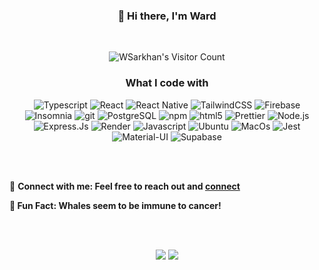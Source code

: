 

<h3 align='center'>👋 Hi there, I'm Ward </h3>
<br>
<p align='center'><img src="https://vbr.nathanchung.dev/badge?page_id=WSarkhan.WSarkhan&lcolor=4a0d32&color=454545&logo=github" alt="WSarkhan's Visitor Count"/></p>

<h3 align='center'>What I code with</h3>

<p align='center'>
 <img alt="Typescript" src="https://img.shields.io/badge/TypeScript-007ACC??style=flat-square&logo=typescript&logoColor=white"/>
 <img alt="React" src="https://img.shields.io/badge/react-%2320232a.svg?style=flat-square&logo=react&logoColor=%2361DAFB" />
 <img alt="React Native" src="https://img.shields.io/badge/react_native-%2320232a.svg?style=flat-square&logo=react&logoColor=%2361DAFB"/>
 <img alt="TailwindCSS" src="https://img.shields.io/badge/Tailwind_CSS-38B2AC?style=flat-square&logo=tailwind-css&logoColor=white" />
 <img alt="Firebase" src="https://img.shields.io/badge/firebase-%23039BE5.svg?style=flat-square&logo=firebase"/>
 <img alt="Insomnia" src="https://img.shields.io/badge/-Insomnia-5849BE?style=flat-square&logo=insomnia&logoColor=white" />
 <img alt="git" src="https://img.shields.io/badge/-Git-F05032?style=flat-square&logo=git&logoColor=white" />
 <img alt="PostgreSQL" src="https://img.shields.io/badge/postgres-%23316192.svg?style=flat-square&logo=postgresql&logoColor=white"/>
 <img alt="npm" src="https://img.shields.io/badge/-NPM-CB3837?style=flat-square&logo=npm&logoColor=white" />
 <img alt="html5" src="https://img.shields.io/badge/-HTML5-E34F26?style=flat-square&logo=html5&logoColor=white" />
 <img alt="Prettier" src="https://img.shields.io/badge/-Prettier-F7B93E?style=flat-square&logo=prettier&logoColor=white" />
 <img alt="Node.js" src="https://img.shields.io/badge/-Node.js-43853d?style=flat-square&logo=Node.js&logoColor=white" />
 <img alt="Express.Js" src="https://img.shields.io/badge/express.js-%23404d59.svg?style=flat-square&logo=express&logoColor=%2361DAFB"/>
 <img alt="Render" src="https://img.shields.io/badge/Render-%46E3B7.svg?style=flat-square&logo=render&logoColor=white"/>
 <img alt="Javascript" src="https://img.shields.io/badge/javascript-%23323330.svg?style=flat-square&logo=javascript&logoColor=%23F7DF1E"/>
 <img alt="Ubuntu" src="https://img.shields.io/badge/Ubuntu-E95420?style=flat-square&logo=ubuntu&logoColor=white"/>
 <img alt="MacOs"src="https://img.shields.io/badge/mac%20os-000000?style=flat-square&logo=macos&logoColor=F0F0F0"/>
 <img alt="Jest" src="https://img.shields.io/badge/-jest-%23C21325?style=flat-square&logo=jest&logoColor=white"/>
 <img alt="Material-UI" src="https://img.shields.io/badge/Material--UI-0081CB?style=flat-squaree&logo=material-ui&logoColor=white"/>
 <img alt="Supabase" src="https://img.shields.io/badge/Supabase-181818?style=flat-square&logo=supabase&logoColor=white"/>
</p>

<br>
<br>
<body>

🔗 <b>Connect with me:<b> Feel free to reach out and <a href='https://www.linkedin.com/in/wsarkhan/'>connect</a>

🐋 <b>Fun Fact:<b> Whales seem to be immune to cancer! 
</body>
<br>
<br>
<p align='center'>  
<a href="https://www.linkedin.com/in/wsarkhan/"><img src="https://img.shields.io/badge/LinkedIn-0077B5?style=for-the-badge&logo=linkedin&logoColor=white"/></a>
<a href="https://github.com/WSarkhan"><img src="https://img.shields.io/badge/GitHub-black?style=for-the-badge&logo=github&logoColor=white"/></a>
</p>







